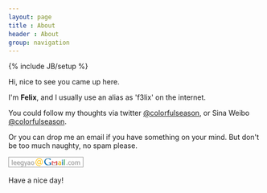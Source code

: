 ```yaml
---
layout: page
title : About
header : About
group: navigation
---
```

{% include JB/setup %}

Hi, nice to see you came up here.

I'm **Felix**, and I usually use an alias as 'f3lix' on the internet.

You could follow my thoughts via twitter [@colorfulseason](https://twitter.com/colorfulseason), or Sina Weibo [@colorfulseason](http://weibo.com/silver1715).

Or you can drop me an email if you have something on your mind. But don't be too much naughty, no spam please.

<img src ="/images/gmail.png" class="img" />

Have a nice day!